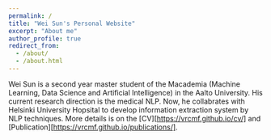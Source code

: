 ```yaml
---
permalink: /
title: "Wei Sun's Personal Website"
excerpt: "About me"
author_profile: true
redirect_from: 
  - /about/
  - /about.html
---
```


Wei Sun is a second year master student of the Macademia (Machine Learning, Data Science and Artificial Intelligence) in the Aalto University. 
His current research direction is the medical NLP.
Now, he collabrates with Helsinki University Hopsital to develop information extraction system by NLP techniques. 
More details is on the [CV][https://vrcmf.github.io/cv/] and [Publication][https://vrcmf.github.io/publications/].